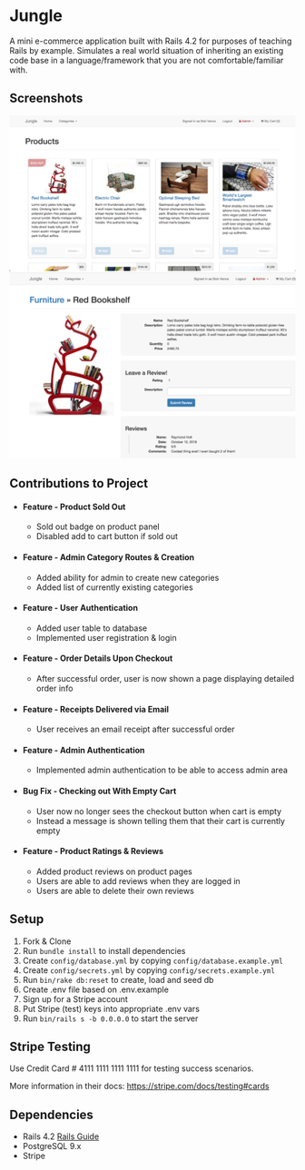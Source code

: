 # Jungle

A mini e-commerce application built with Rails 4.2 for purposes of teaching Rails by example. Simulates a real world situation of inheriting an existing code base in a language/framework that you are not comfortable/familiar with.

## Screenshots
![App Screenshot 1](https://github.com/aaronjparsons/jungle-rails/blob/master/docs/ss1.png)
![App Screenshot 1](https://github.com/aaronjparsons/jungle-rails/blob/master/docs/ss2.png)

## Contributions to Project
* #### Feature - Product Sold Out
  * Sold out badge on product panel
  * Disabled add to cart button if sold out
* #### Feature - Admin Category Routes & Creation
  * Added ability for admin to create new categories
  * Added list of currently existing categories
* #### Feature - User Authentication
  * Added user table to database
  * Implemented user registration & login 
* #### Feature - Order Details Upon Checkout
  * After successful order, user is now shown a page displaying detailed order info
* #### Feature - Receipts Delivered via Email
  * User receives an email receipt after successful order
* #### Feature - Admin Authentication
  * Implemented admin authentication to be able to access admin area
* #### Bug Fix - Checking out With Empty Cart
  * User now no longer sees the checkout button when cart is empty
  * Instead a message is shown telling them that their cart is currently empty
* #### Feature - Product Ratings & Reviews
  * Added product reviews on product pages
  * Users are able to add reviews when they are logged in
  * Users are able to delete their own reviews

## Setup

1. Fork & Clone
2. Run `bundle install` to install dependencies
3. Create `config/database.yml` by copying `config/database.example.yml`
4. Create `config/secrets.yml` by copying `config/secrets.example.yml`
5. Run `bin/rake db:reset` to create, load and seed db
6. Create .env file based on .env.example
7. Sign up for a Stripe account
8. Put Stripe (test) keys into appropriate .env vars
9. Run `bin/rails s -b 0.0.0.0` to start the server

## Stripe Testing

Use Credit Card # 4111 1111 1111 1111 for testing success scenarios.

More information in their docs: <https://stripe.com/docs/testing#cards>

## Dependencies

* Rails 4.2 [Rails Guide](http://guides.rubyonrails.org/v4.2/)
* PostgreSQL 9.x
* Stripe
